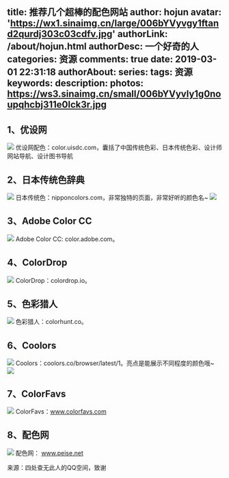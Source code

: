 title: 推荐几个超棒的配色网站
author: hojun
avatar: 'https://wx1.sinaimg.cn/large/006bYVyvgy1ftand2qurdj303c03cdfv.jpg'
authorLink: /about/hojun.html
authorDesc: 一个好奇的人
categories: 资源
comments: true
date: 2019-03-01 22:31:18
authorAbout:
series:
tags: 资源
keywords:
description:
photos: https://ws3.sinaimg.cn/small/006bYVyvly1g0noupqhcbj311e0lck3r.jpg
---
## 1、优设网
![](https://wx4.sinaimg.cn/large/006bYVyvly1g0no82aa5vj311y0lcgnx.jpg)
优设网配色：color.uisdc.com，囊括了中国传统色彩、日本传统色彩、设计师网站导航、设计图书导航

## 2、日本传统色辞典
![](https://wx3.sinaimg.cn/large/006bYVyvly1g0notgbt15j311e0lc4a7.jpg)
日本传统色：nipponcolors.com，非常独特的页面，非常好听的颜色名~
![](https://ws3.sinaimg.cn/large/006bYVyvly1g0noupqhcbj311e0lck3r.jpg)

## 3、Adobe Color CC
![](https://wx2.sinaimg.cn/large/006bYVyvly1g0noy33wi2j311g0lc0y6.jpg)
Adobe Color CC: color.adobe.com。

## 4、ColorDrop
![](https://wx3.sinaimg.cn/large/006bYVyvly1g0np0exaaaj310y0lc0ud.jpg)
ColorDrop：colordrop.io。

## 5、色彩猎人
![](https://wx3.sinaimg.cn/large/006bYVyvly1g0np4wiesaj311d0lc779.jpg)
色彩猎人：colorhunt.co。 

## 6、Coolors
![](https://ws2.sinaimg.cn/large/006bYVyvly1g0np8kmusqj311y0lc76t.jpg)
Coolors：coolors.co/browser/latest/1。亮点是能展示不同程度的颜色哦~
![](https://ws4.sinaimg.cn/large/006bYVyvly1g0npatwsy0j311y0lc76a.jpg) 

## 7、ColorFavs
![](https://ws2.sinaimg.cn/large/006bYVyvly1g0nphw0a7vj311l0lc760.jpg)
ColorFavs：www.colorfavs.com 

## 8、配色网
![](https://ws3.sinaimg.cn/large/006bYVyvly1g0npivs59kj311j0lcwi1.jpg)
配色网： www.peise.net

来源：四处查无此人的QQ空间，致谢